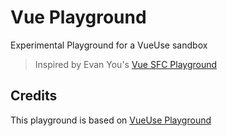 # Vue Playground

Experimental Playground for a VueUse sandbox

> Inspired by Evan You's [Vue SFC Playground](https://sfc.vuejs.org/) 

 ## Credits

This playground is based on [VueUse Playground](https://github.com/wheatjs/vueuse-playground)
